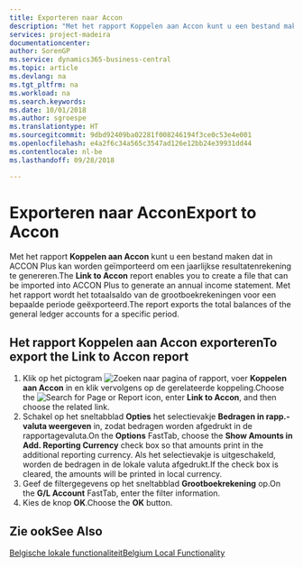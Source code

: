 ```yaml
---
title: Exporteren naar Accon
description: "Met het rapport Koppelen aan Accon kunt u een bestand maken dat in ACCON Plus kan worden geïmporteerd om een jaarlijkse resultatenrekening te genereren."
services: project-madeira
documentationcenter: 
author: SorenGP
ms.service: dynamics365-business-central
ms.topic: article
ms.devlang: na
ms.tgt_pltfrm: na
ms.workload: na
ms.search.keywords: 
ms.date: 10/01/2018
ms.author: sgroespe
ms.translationtype: HT
ms.sourcegitcommit: 9dbd92409ba02281f008246194f3ce0c53e4e001
ms.openlocfilehash: e4a2f6c34a565c3547ad126e12bb24e39931dd44
ms.contentlocale: nl-be
ms.lasthandoff: 09/28/2018

---
```

# <a name="export-to-accon"></a><span data-ttu-id="2e867-103">Exporteren naar Accon</span><span class="sxs-lookup"><span data-stu-id="2e867-103">Export to Accon</span></span>
<span data-ttu-id="2e867-104">Met het rapport **Koppelen aan Accon** kunt u een bestand maken dat in ACCON Plus kan worden geïmporteerd om een jaarlijkse resultatenrekening te genereren.</span><span class="sxs-lookup"><span data-stu-id="2e867-104">The **Link to Accon** report enables you to create a file that can be imported into ACCON Plus to generate an annual income statement.</span></span> <span data-ttu-id="2e867-105">Met het rapport wordt het totaalsaldo van de grootboekrekeningen voor een bepaalde periode geëxporteerd.</span><span class="sxs-lookup"><span data-stu-id="2e867-105">The report exports the total balances of the general ledger accounts for a specific period.</span></span>  

## <a name="to-export-the-link-to-accon-report"></a><span data-ttu-id="2e867-106">Het rapport Koppelen aan Accon exporteren</span><span class="sxs-lookup"><span data-stu-id="2e867-106">To export the Link to Accon report</span></span>  
1.  <span data-ttu-id="2e867-107">Klik op het pictogram ![Zoeken naar pagina of rapport](../../media/ui-search/search_small.png "pictogram Zoeken naar pagina of rapport"), voer **Koppelen aan Accon** in en klik vervolgens op de gerelateerde koppeling.</span><span class="sxs-lookup"><span data-stu-id="2e867-107">Choose the ![Search for Page or Report](../../media/ui-search/search_small.png "Search for Page or Report icon") icon, enter **Link to Accon**, and then choose the related link.</span></span>  
2.  <span data-ttu-id="2e867-108">Schakel op het sneltabblad **Opties** het selectievakje **Bedragen in rapp.-valuta weergeven** in, zodat bedragen worden afgedrukt in de rapportagevaluta.</span><span class="sxs-lookup"><span data-stu-id="2e867-108">On the **Options** FastTab, choose the **Show Amounts in Add. Reporting Currency** check box so that amounts print in the additional reporting currency.</span></span> <span data-ttu-id="2e867-109">Als het selectievakje is uitgeschakeld, worden de bedragen in de lokale valuta afgedrukt.</span><span class="sxs-lookup"><span data-stu-id="2e867-109">If the check box is cleared, the amounts will be printed in local currency.</span></span>  
3.  <span data-ttu-id="2e867-110">Geef de filtergegevens op het sneltabblad **Grootboekrekening** op.</span><span class="sxs-lookup"><span data-stu-id="2e867-110">On the **G/L Account** FastTab, enter the filter information.</span></span>  
4.  <span data-ttu-id="2e867-111">Kies de knop **OK**.</span><span class="sxs-lookup"><span data-stu-id="2e867-111">Choose the **OK** button.</span></span>  

## <a name="see-also"></a><span data-ttu-id="2e867-112">Zie ook</span><span class="sxs-lookup"><span data-stu-id="2e867-112">See Also</span></span>  
 [<span data-ttu-id="2e867-113">Belgische lokale functionaliteit</span><span class="sxs-lookup"><span data-stu-id="2e867-113">Belgium Local Functionality</span></span>](belgium-local-functionality.md)

